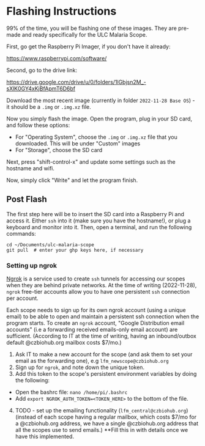 # Flashing Instructions

99% of the time, you will be flashing one of these images. They are pre-made and ready specifically for the ULC Malaria Scope.

First, go get the Raspberry Pi Imager, if you don't have it already:

https://www.raspberrypi.com/software/

Second, go to the drive link:

https://drive.google.com/drive/u/0/folders/1lGbjsn2M_-sXlK0GY4xKjBfApmT6D6bf

Download the most recent image (currently in folder `2022-11-28 Base OS`) - it should be a `.img` or `.img.xz` file.

Now you simply flash the image. Open the program, plug in your SD card, and follow these options:

- For "Operating System", choose the `.img` or `.img.xz` file that you downloaded. This will be under "Custom" images
- For "Storage", choose the SD card

Next, press "shift-control-x" and update some settings such as the hostname and wifi.

Now, simply click "Write" and let the program finish.

## Post Flash

The first step here will be to insert the SD card into a Raspberry Pi and access it. Either `ssh` into it (make sure you have the hostname!), or plug a keyboard and monitor into it. Then, open a terminal, and run the following commands:

```console
cd ~/Documents/ulc-malaria-scope
git pull  # enter your ghp keys here, if necessary
```

### Setting up ngrok

[Ngrok](https://ngrok.com/) is a service used to create `ssh` tunnels for accessing our scopes when they are behind private networks. At the time of writing (2022-11-28), `ngrok` free-tier accounts allow you to have one persistent `ssh` connection per account.

Each scope needs to sign up for its own ngrok account (using a unique email) to be able to open and maintain a persistent ssh connection when the program starts. To create an `ngrok` account, "Google Distribution email accounts" (i.e a forwarding received emails-only email account) are sufficient. (According to IT at the time of writing, having an inbound/outbox default @czbiohub.org mailbox costs $7/mo.)

1. Ask IT to make a new account for the scope (and ask them to set your email as the forwarding one), e.g `lfm_newscope@czbiohub.org`
2. Sign up for `ngrok`, and note down the unique token.
3. Add this token to the scope's persistent environment variables by doing the following:
  - Open the bashrc file: `nano /home/pi/.bashrc`
  - Add `export NGROK_AUTH_TOKEN=<TOKEN_HERE>` to the bottom of the file.
4. TODO - set up the emailing functionality (`lfm_central@czbiohub.org`) (instead of each scope having a regular mailbox, which costs $7/mo for a @czbiohub.org address, we have a single @czbiohub.org address that all the scopes use to send emails.) **Fill this in with details once we have this implemented.
